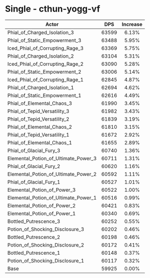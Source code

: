 # Single - cthun-yogg-vf
| Actor | DPS | Increase |
|---|:---:|:---:|
|Phial_of_Charged_Isolation_3|63599|6.13%|
|Phial_of_Static_Empowerment_3|63488|5.95%|
|Iced_Phial_of_Corrupting_Rage_3|63369|5.75%|
|Phial_of_Charged_Isolation_2|63104|5.31%|
|Iced_Phial_of_Corrupting_Rage_2|63090|5.28%|
|Phial_of_Static_Empowerment_2|63006|5.14%|
|Iced_Phial_of_Corrupting_Rage_1|62845|4.87%|
|Phial_of_Charged_Isolation_1|62694|4.62%|
|Phial_of_Static_Empowerment_1|62616|4.49%|
|Phial_of_Elemental_Chaos_3|61990|3.45%|
|Phial_of_Tepid_Versatility_3|61982|3.43%|
|Phial_of_Tepid_Versatility_2|61839|3.19%|
|Phial_of_Elemental_Chaos_2|61810|3.15%|
|Phial_of_Tepid_Versatility_1|61672|2.92%|
|Phial_of_Elemental_Chaos_1|61655|2.89%|
|Phial_of_Glacial_Fury_3|60740|1.36%|
|Elemental_Potion_of_Ultimate_Power_3|60711|1.31%|
|Phial_of_Glacial_Fury_2|60620|1.16%|
|Elemental_Potion_of_Ultimate_Power_2|60592|1.11%|
|Phial_of_Glacial_Fury_1|60527|1.01%|
|Elemental_Potion_of_Power_3|60522|1.00%|
|Elemental_Potion_of_Ultimate_Power_1|60516|0.99%|
|Elemental_Potion_of_Power_2|60421|0.83%|
|Elemental_Potion_of_Power_1|60340|0.69%|
|Bottled_Putrescence_3|60252|0.55%|
|Potion_of_Shocking_Disclosure_3|60202|0.46%|
|Bottled_Putrescence_2|60198|0.46%|
|Potion_of_Shocking_Disclosure_2|60172|0.41%|
|Bottled_Putrescence_1|60148|0.37%|
|Potion_of_Shocking_Disclosure_1|60117|0.32%|
|Base|59925|0.00%|
